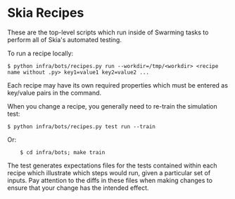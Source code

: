 Skia Recipes
============

These are the top-level scripts which run inside of Swarming tasks to perform
all of Skia's automated testing.

To run a recipe locally:

	$ python infra/bots/recipes.py run --workdir=/tmp/<workdir> <recipe name without .py> key1=value1 key2=value2 ...

Each recipe may have its own required properties which must be entered as
key/value pairs in the command.

When you change a recipe, you generally need to re-train the simulation test:

	$ python infra/bots/recipes.py test run --train

Or:

        $ cd infra/bots; make train

The test generates expectations files for the tests contained within each
recipe which illustrate which steps would run, given a particular set of inputs.
Pay attention to the diffs in these files when making changes to ensure that
your change has the intended effect.
